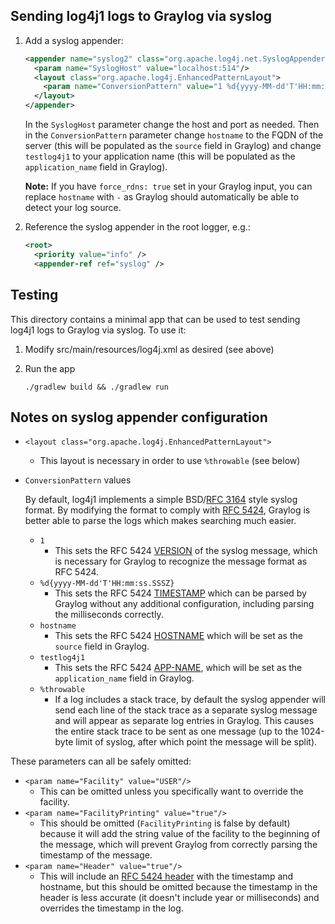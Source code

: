 ## Sending log4j1 logs to Graylog via syslog
1. Add a syslog appender:

    ```xml
    <appender name="syslog2" class="org.apache.log4j.net.SyslogAppender">
      <param name="SyslogHost" value="localhost:514"/>
      <layout class="org.apache.log4j.EnhancedPatternLayout">
        <param name="ConversionPattern" value="1 %d{yyyy-MM-dd'T'HH:mm:ss.SSSZ} hostname testlog4j1 [%t] %-5p %c %x - %m%n%throwable"/>
      </layout>
    </appender>
    ```

    In the `SyslogHost` parameter change the host and port as needed. Then in the `ConversionPattern` parameter change
    `hostname` to the FQDN of the server (this will be populated as the `source` field in Graylog) and change
    `testlog4j1` to your application name (this will be populated as the `application_name` field in Graylog).

    **Note:** If you have `force_rdns: true` set in your Graylog input, you can replace `hostname` with `-` as Graylog
    should automatically be able to detect your log source.

1. Reference the syslog appender in the root logger, e.g.:

    ```xml
    <root>
      <priority value="info" />
      <appender-ref ref="syslog" />
    ```


## Testing
This directory contains a minimal app that can be used to test sending log4j1 logs to Graylog via syslog. To use it:

1. Modify src/main/resources/log4j.xml as desired (see above)

1. Run the app

    ```
    ./gradlew build && ./gradlew run
    ```


## Notes on syslog appender configuration
- `<layout class="org.apache.log4j.EnhancedPatternLayout">`
    - This layout is necessary in order to use `%throwable` (see below)
- `ConversionPattern` values

    By default, log4j1 implements a simple BSD/[RFC 3164](https://tools.ietf.org/html/rfc3164) style syslog format. By
    modifying the format to comply with [RFC 5424](https://tools.ietf.org/html/rfc5424), Graylog is better able to parse
    the logs which makes searching much easier.
    - `1`
        - This sets the RFC 5424 [VERSION](https://tools.ietf.org/html/rfc5424#section-6.2.2) of the syslog message,
        which is necessary for Graylog to recognize the message format as RFC 5424.
    - `%d{yyyy-MM-dd'T'HH:mm:ss.SSSZ}`
        - This sets the RFC 5424 [TIMESTAMP](https://tools.ietf.org/html/rfc5424#section-6.2.3) which can be parsed by
        Graylog without any additional configuration, including parsing the milliseconds correctly.
    - `hostname`
        - This sets the RFC 5424 [HOSTNAME](https://tools.ietf.org/html/rfc5424#section-6.2.4) which will be set as the
        `source` field in Graylog.
    - `testlog4j1`
        - This sets the RFC 5424 [APP-NAME](https://tools.ietf.org/html/rfc5424#section-6.2.5), which will be set as the
        `application_name` field in Graylog.
    - `%throwable`
        - If a log includes a stack trace, by default the syslog appender will send each line of the stack trace as a
        separate syslog message and will appear as separate log entries in Graylog. This causes the entire stack trace
        to be sent as one message (up to the 1024-byte limit of syslog, after which point the message will be split).

These parameters can all be safely omitted:
- `<param name="Facility" value="USER"/>`
    - This can be omitted unless you specifically want to override the facility.
- `<param name="FacilityPrinting" value="true"/>`
    - This should be omitted (`FacilityPrinting` is false by default) because it will add the string value of the
    facility to the beginning of the message, which will prevent Graylog from correctly parsing the timestamp of the
    message.
- `<param name="Header" value="true"/>`
    - This will include an [RFC 5424 header](https://tools.ietf.org/html/rfc5424#section-6.2) with the timestamp and
    hostname, but this should be omitted because the timestamp in the header is less accurate (it doesn't include year
    or milliseconds) and overrides the timestamp in the log.
